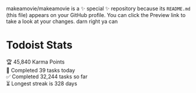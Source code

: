 makeamovie/makeamovie is a ✨ special ✨ repository because its `README.md` (this file) appears on your GitHub profile.
You can click the Preview link to take a look at your changes. darn right ya can

# Todoist Stats

<!-- TODO-IST:START -->
🏆  45,840 Karma Points           
🌸  Completed 39 tasks today           
✅  Completed 32,244 tasks so far           
⏳  Longest streak is 328 days
<!-- TODO-IST:END -->